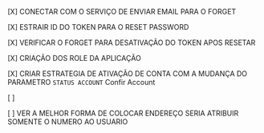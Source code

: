 [X] CONECTAR COM O SERVIÇO DE ENVIAR EMAIL PARA O FORGET

[X] ESTRAIR ID DO TOKEN PARA O RESET PASSWORD

[X] VERIFICAR O FORGET PARA DESATIVAÇÃO DO TOKEN APOS RESETAR

[X] CRIAÇÃO DOS ROLE DA APLICAÇÃO

[X] CRIAR ESTRATEGIA DE ATIVAÇÃO DE CONTA COM A MUDANÇA DO PARAMETRO ```STATUS ACCOUNT``` Confir Account

[ ]

[ ] VER A MELHOR FORMA DE COLOCAR ENDEREÇO SERIA ATRIBUIR SOMENTE O NUMERO AO USUARIO 